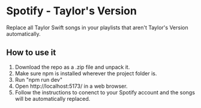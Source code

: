 # Spotify - Taylor's Version

Replace all Taylor Swift songs in your playlists that aren't Taylor's Version automatically.

## How to use it

1. Download the repo as a .zip file and unpack it.
2. Make sure npm is installed wherever the project folder is. 
3. Run "npm run dev"
4. Open http://localhost:5173/ in a web browser.
5. Follow the instructions to conenct to your Spotify account and the songs will be automatically replaced.
